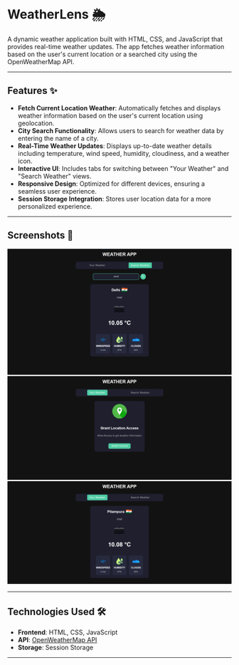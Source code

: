 # WeatherLens 🌦️

A dynamic weather application built with HTML, CSS, and JavaScript that provides real-time weather updates. The app fetches weather information based on the user's current location or a searched city using the OpenWeatherMap API.

---

## Features ✨

- **Fetch Current Location Weather**: Automatically fetches and displays weather information based on the user's current location using geolocation.
- **City Search Functionality**: Allows users to search for weather data by entering the name of a city.
- **Real-Time Weather Updates**: Displays up-to-date weather details including temperature, wind speed, humidity, cloudiness, and a weather icon.
- **Interactive UI**: Includes tabs for switching between "Your Weather" and "Search Weather" views.
- **Responsive Design**: Optimized for different devices, ensuring a seamless user experience.
- **Session Storage Integration**: Stores user location data for a more personalized experience.

---

## Screenshots 📸

![WeatherLens Screenshot](./assets/screenshot1.png)
![WeatherLens Screenshot](./assets/Screenshot2.png)
![WeatherLens Screenshot](./assets/Screenshot3.png)

---

## Technologies Used 🛠️

- **Frontend**: HTML, CSS, JavaScript
- **API**: [OpenWeatherMap API](https://openweathermap.org/api)
- **Storage**: Session Storage

---

